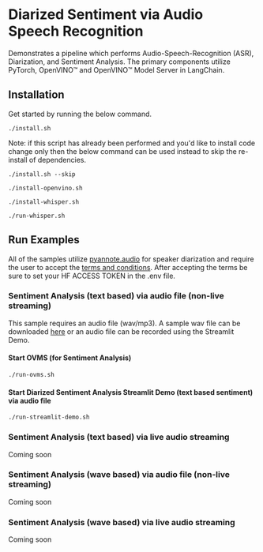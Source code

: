 # Diarized Sentiment via Audio Speech Recognition
Demonstrates a pipeline which performs Audio-Speech-Recognition (ASR), Diarization, and Sentiment Analysis. The primary components utilize PyTorch, OpenVINO™ and OpenVINO™ Model Server in LangChain.

## Installation

Get started by running the below command.

```
./install.sh
```

Note: if this script has already been performed and you'd like to install code change only then the below command can be used instead to skip the re-install of dependencies.

```
./install.sh --skip
```

```
./install-openvino.sh
```

```
./install-whisper.sh
```

```
./run-whisper.sh
```

## Run Examples

All of the samples utilize [pyannote.audio](https://github.com/pyannote/pyannote-audio) for speaker diarization and require the user to accept the [terms and conditions](https://huggingface.co/pyannote/speaker-diarization-3.1).  After accepting the terms be sure to set your HF ACCESS TOKEN in the .env file.

### Sentiment Analysis (text based) via audio file (non-live streaming)

This sample requires an audio file (wav/mp3). A sample wav file can be downloaded [here](https://github.com/intel/intel-extension-for-transformers/raw/refs/heads/main/intel_extension_for_transformers/neural_chat/assets/audio/sample_2.wav) or an audio file can be recorded using the Streamlit Demo.

#### Start OVMS (for Sentiment Analysis)
```
./run-ovms.sh
```

#### Start Diarized Sentiment Analysis Streamlit Demo (text based sentiment) via audio file
```
./run-streamlit-demo.sh
```

### Sentiment Analysis (text based) via live audio streaming

Coming soon

### Sentiment Analysis (wave based) via audio file (non-live streaming)

Coming soon

### Sentiment Analysis (wave based) via live audio streaming

Coming soon

